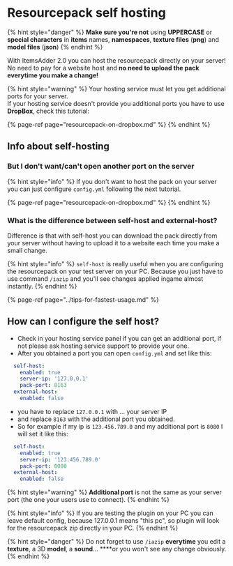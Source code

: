 # Resourcepack self hosting

{% hint style="danger" %}
**Make sure you're not** using **UPPERCASE** or **special characters** in **items** names, **namespaces**, **texture files** \(**png**\) and **model files** \(**json**\)
{% endhint %}

With ItemsAdder 2.0 you can host the resourcepack directly on your server!   
No need to pay for a website host and **no need to upload the pack everytime you make a change!**

{% hint style="warning" %}
Your hosting service must let you get additional ports for your server.  
If your hosting service doesn't provide you additional ports you have to use **DropBox**, check this tutorial:

{% page-ref page="resourcepack-on-dropbox.md" %}
{% endhint %}

## Info about self-hosting

### But I don't want/can't open another port on the server

{% hint style="info" %}
If you don't want to host the pack on your server you can just configure `config.yml` following the next tutorial.

{% page-ref page="resourcepack-on-dropbox.md" %}
{% endhint %}

### What is the difference between self-host and external-host?

Difference is that with self-host you can download the pack directly from your server without having to upload it to a website each time you make a small change.

{% hint style="info" %}
`self-host` is really useful when you are configuring the resourcepack on your test server on your PC. Because you just have to use command `/iazip` and you'll see changes applied ingame almost instantly.
{% endhint %}

{% page-ref page="../tips-for-fastest-usage.md" %}

## How can I configure the self host?

* Check in your hosting service panel if you can get an additional port, if not please ask hosting service support to provide your one.
* After you obtained a port you can open `config.yml` and set like this:

```yaml
  self-host:
    enabled: true
    server-ip: '127.0.0.1'
    pack-port: 8163
  external-host:
    enabled: false
```

* you have to replace `127.0.0.1` with ... your server IP
* and replace `8163` with the additional port you obtained.
* So for example if my ip is `123.456.789.0` and my additional port is `8080` I will set it like this:

```yaml
  self-host:
    enabled: true
    server-ip: '123.456.789.0'
    pack-port: 8080
  external-host:
    enabled: false
```

{% hint style="warning" %}
**Additional port** is not the same as your server port \(the one your users use to connect\).
{% endhint %}

{% hint style="info" %}
If you are testing the plugin on your PC you can leave default config, because 127.0.0.1 means "this pc", so plugin will look for the resourcepack zip directly in your PC.
{% endhint %}

{% hint style="danger" %}
Do not forget to use `/iazip` **everytime** you edit a **texture**, a 3D **model**, a **sound**...  ****or you won't see any change obviously.
{% endhint %}

